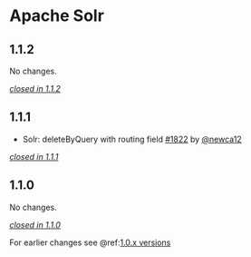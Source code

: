 # Apache Solr

## 1.1.2

No changes.

[*closed in 1.1.2*](https://github.com/akka/alpakka/issues?q=is%3Aclosed+milestone%3A1.1.2+label%3Ap%3Asolr)


## 1.1.1

- Solr: deleteByQuery with routing field [#1822](https://github.com/akka/alpakka/issues/1822) by [@newca12](https://github.com/newca12)

[*closed in 1.1.1*](https://github.com/akka/alpakka/issues?q=is%3Aclosed+milestone%3A1.1.1+label%3Ap%3Asolr)


## 1.1.0

No changes.

[*closed in 1.1.0*](https://github.com/akka/alpakka/issues?q=is%3Aclosed+milestone%3A1.1.0+label%3Ap%3Asolr)

For earlier changes see @ref:[1.0.x versions](../1.0.x/solr.md)
